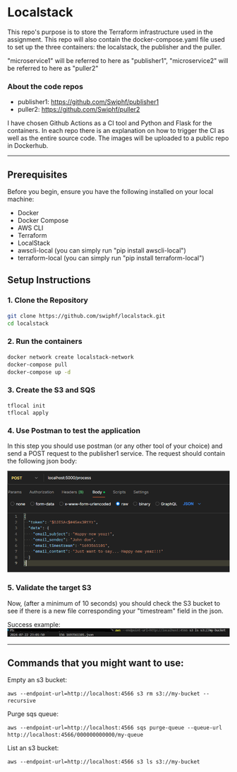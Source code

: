 # Localstack

This repo's purpose is to store the Terraform infrastructure used in the assignment.
This repo will also contain the docker-compose.yaml file used to set up the three containers: the localstack, the publisher and the puller.

"microservice1" will be referred to here as "publisher1", "microservice2" will be referred to here as "puller2"

### About the code repos
- publisher1: https://github.com/Swiphf/publisher1
- puller2: https://github.com/Swiphf/puller2

I have chosen Github Actions as a CI tool and Python and Flask for the containers.
In each repo there is an explanation on how to trigger the CI as well as the entire source code.
The images will be uploaded to a public repo in Dockerhub.

---

## Prerequisites

Before you begin, ensure you have the following installed on your local machine:

- Docker
- Docker Compose
- AWS CLI
- Terraform
- LocalStack
- awscli-local (you can simply run "pip install awscli-local")
- terraform-local (you can simply run "pip install terraform-local")

## Setup Instructions

### 1. Clone the Repository

```sh
git clone https://github.com/swiphf/localstack.git
cd localstack
```

### 2. Run the containers

```sh
docker network create localstack-network 
docker-compose pull
docker-compose up -d
```

### 3. Create the S3 and SQS

```
tflocal init
tflocal apply
```

### 4. Use Postman to test the application 
In this step you should use postman (or any other tool of your choice) and send a POST request to the publisher1 service.
The request should contain the following json body:

![Screenshot](images/postman.png)

### 5. Validate the target S3
Now, (after a minimum of 10 seconds) you should check the S3 bucket to see if there is a new file corresponding your "timestream" field in the json.

Success example:
![Screenshot](images/s3-output.png)

---

## Commands that you might want to use:
Empty an s3 bucket:
```
aws --endpoint-url=http://localhost:4566 s3 rm s3://my-bucket --recursive
```
Purge sqs queue:
```
aws --endpoint-url=http://localhost:4566 sqs purge-queue --queue-url http://localhost:4566/000000000000/my-queue
```
List an s3 bucket:
```
aws --endpoint-url=http://localhost:4566 s3 ls s3://my-bucket
```
